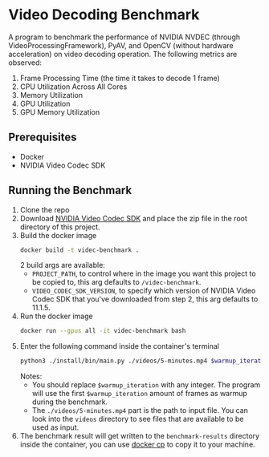 # Video Decoding Benchmark
A program to benchmark the performance of NVIDIA NVDEC (through VideoProcessingFramework), PyAV, and OpenCV (without hardware acceleration) on video decoding operation. The following metrics are observed:
1. Frame Processing Time (the time it takes to decode 1 frame)
2. CPU Utilization Across All Cores
3. Memory Utilization
4. GPU Utilization
5. GPU Memory Utilization

## Prerequisites
- Docker
- NVIDIA Video Codec SDK

## Running the Benchmark
1. Clone the repo
2. Download [NVIDIA Video Codec SDK](https://developer.nvidia.com/nvidia-video-codec-sdk/download) and place the zip file in the root directory of this project.
3. Build the docker image
   ```bash
   docker build -t videc-benchmark .
   ```
   2 build args are available:
   - `PROJECT_PATH`, to control where in the image you want this project to be copied to, this arg defaults to `/videc-benchmark`.
   - `VIDEO_CODEC_SDK_VERSION`, to specify which version of NVIDIA Video Codec SDK that you've downloaded from step 2, this arg defaults to 11.1.5.
3. Run the docker image
   ```bash
   docker run --gpus all -it videc-benchmark bash
   ```
4. Enter the following command inside the container's terminal
   ```bash
   python3 ./install/bin/main.py ./videos/5-minutes.mp4 $warmup_iteration
   ```
   Notes:
   - You should replace `$warmup_iteration` with any integer. The program will use
    the first `$warmup_iteration` amount of frames as warmup during the benchmark.
   - The `./videos/5-minutes.mp4` part is the path to input file. You can look into
    the `videos` directory to see files that are available to be used as input.
5. The benchmark result will get written to the `benchmark-results` directory 
  inside the container, you can use [docker cp](https://stackoverflow.com/a/22050116)
  to copy it to your machine.
  
